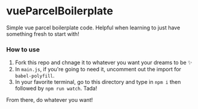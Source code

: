# vueParcelBoilerplate
Simple vue parcel boilerplate code. Helpful when learning to just have something fresh to start with!

### How to use
1. Fork this repo and chnage it to whatever you want your dreams to be ✨
2. In `main.js`, if you're going to need it, uncomment out the import for `babel-polyfill`.
3. In your favorite terminal, go to this directory and type in `npm i` then followed by `npm run watch`. Tada!

From there, do whatever you want!